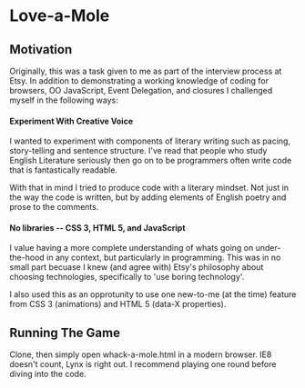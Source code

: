 Love-a-Mole
===========================

Motivation
----------

Originally, this was a task given to me as part of the interview process at Etsy. In addition to demonstrating a working knowledge of coding for browsers, OO JavaScript, Event Delegation, and closures I challenged myself in the following ways: 

#### Experiment With Creative Voice

I wanted to experiment with components of literary writing such as pacing, story-telling and sentence structure. I've read that people who study English Literature seriously then go on to be programmers often write code that is fantastically readable. 

With that in mind I tried to produce code with a literary mindset. Not just in the way the code is written, but by adding elements of English poetry and prose to the comments.

#### No libraries -- CSS 3, HTML 5, and JavaScript

I value having a more complete understanding of whats going on under-the-hood in any context, but particularly in programming. This was in no small part becuase I knew (and agree with) Etsy's philosophy about choosing technologies, specifically to 'use boring technology'. 

I  also used this as an opprotunity to use one new-to-me (at the time) feature from CSS 3 (animations) and HTML 5 (data-X properties).

## Running The Game

Clone, then simply open whack-a-mole.html in a modern browser. IE8 doesn't count, Lynx is right out. I recommend playing one round before diving into the code. 

